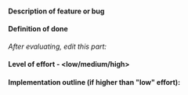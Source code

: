 #### Description of feature or bug

<TODO>

#### Definition of done

<TODO>

_After evaluating, edit this part:_

#### Level of effort - <low/medium/high>

#### Implementation outline (if higher than "low" effort):

<TODO>
